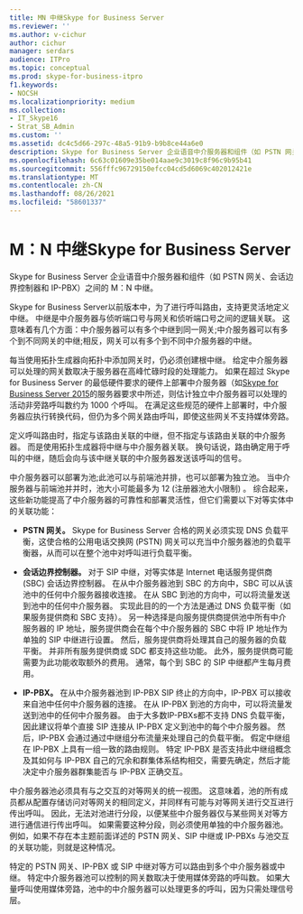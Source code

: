```yaml
---
title: MN 中继Skype for Business Server
ms.reviewer: ''
ms.author: v-cichur
author: cichur
manager: serdars
audience: ITPro
ms.topic: conceptual
ms.prod: skype-for-business-itpro
f1.keywords:
- NOCSH
ms.localizationpriority: medium
ms.collection:
- IT_Skype16
- Strat_SB_Admin
ms.custom: ''
ms.assetid: dc4c5d66-297c-48a5-91b9-b9b8ce44a6e0
description: Skype for Business Server 企业语音中介服务器和组件（如 PSTN 网关、会话边界控制器和 IP-PBX）之间的 M：N 中继。
ms.openlocfilehash: 6c63c01609e35be014aae9c3019c8f96c9b95b41
ms.sourcegitcommit: 556fffc96729150efcc04cd5d6069c402012421e
ms.translationtype: MT
ms.contentlocale: zh-CN
ms.lasthandoff: 08/26/2021
ms.locfileid: "58601337"
---
```

# <a name="mn-trunk-in-skype-for-business-server"></a>M：N 中继Skype for Business Server
 
Skype for Business Server 企业语音中介服务器和组件（如 PSTN 网关、会话边界控制器和 IP-PBX）之间的 M：N 中继。
  
Skype for Business Server以前版本中，为了进行呼叫路由，支持更灵活地定义中继。 中继是中介服务器与侦听端口号与网关和侦听端口号之间的逻辑关联。 这意味着有几个方面：中介服务器可以有多个中继到同一网关;中介服务器可以有多个到不同网关的中继;相反，网关可以有多个到不同中介服务器的中继。
  
每当使用拓扑生成器向拓扑中添加网关时，仍必须创建根中继。 给定中介服务器可以处理的网关数取决于服务器在高峰忙碌时段的处理能力。 如果在超过 Skype for Business Server 的最低硬件要求的硬件上部署中介服务器（如[Skype for Business Server 2015](../../plan-your-deployment/requirements-for-your-environment/server-requirements.md)的服务器要求中所述，则估计独立中介服务器可以处理的活动非旁路呼叫数约为 1000 个呼叫。 在满足这些规范的硬件上部署时，中介服务器应执行转换代码，但仍为多个网关路由呼叫，即使这些网关不支持媒体旁路。
  
定义呼叫路由时，指定与该路由关联的中继，但不指定与该路由关联的中介服务器。 而是使用拓扑生成器将中继与中介服务器关联。 换句话说，路由确定用于呼叫的中继，随后会向与该中继关联的中介服务器发送该呼叫的信号。
  
中介服务器可以部署为池;此池可以与前端池并排，也可以部署为独立池。 当中介服务器与前端池并并时，池大小可能最多为 12 (注册器池大小限制) 。 综合起来，这些新功能提高了中介服务器的可靠性和部署灵活性，但它们需要以下对等实体中的关联功能：
  
- **PSTN 网关。** Skype for Business Server 合格的网关必须实现 DNS 负载平衡，这使合格的公用电话交换网 (PSTN) 网关可以充当中介服务器池的负载平衡器，从而可以在整个池中对呼叫进行负载平衡。
    
- **会话边界控制器。** 对于 SIP 中继，对等实体是 Internet 电话服务提供商 (SBC) 会话边界控制器。 在从中介服务器池到 SBC 的方向中，SBC 可以从该池中的任何中介服务器接收连接。 在从 SBC 到池的方向中，可以将流量发送到池中的任何中介服务器。 实现此目的的一个方法是通过 DNS 负载平衡（如果服务提供商和 SBC 支持）。 另一种选择是向服务提供商提供池中所有中介服务器的 IP 地址，服务提供商会在每个中介服务器的 SBC 中将 IP 地址作为单独的 SIP 中继进行设置。 然后，服务提供商将处理其自己的服务器的负载平衡。 并非所有服务提供商或 SDC 都支持这些功能。 此外，服务提供商可能需要为此功能收取额外的费用。 通常，每个到 SBC 的 SIP 中继都产生每月费用。
    
- **IP-PBX。** 在从中介服务器池到 IP-PBX SIP 终止的方向中，IP-PBX 可以接收来自池中任何中介服务器的连接。 在从 IP-PBX 到池的方向中，可以将流量发送到池中的任何中介服务器。 由于大多数IP-PBXs都不支持 DNS 负载平衡，因此建议将单个直接 SIP 连接从 IP-PBX 定义到池中的每个中介服务器。 然后，IP-PBX 会通过通过中继组分布流量来处理自己的负载平衡。 假定中继组在 IP-PBX 上具有一组一致的路由规则。 特定 IP-PBX 是否支持此中继组概念及其如何与 IP-PBX 自己的冗余和群集体系结构相交，需要先确定，然后才能决定中介服务器群集能否与 IP-PBX 正确交互。
    
中介服务器池必须具有与之交互的对等网关的统一视图。 这意味着，池的所有成员都从配置存储访问对等网关的相同定义，并同样有可能与对等网关进行交互进行传出呼叫。 因此，无法对池进行分段，以便某些中介服务器仅与某些网关对等方进行通信进行传出呼叫。 如果需要这种分段，则必须使用单独的中介服务器池。 例如，如果不存在本主题前面详述的 PSTN 网关、SIP 中继或 IP-PBXs 与池交互的关联功能，则就是这种情况。
  
特定的 PSTN 网关、IP-PBX 或 SIP 中继对等方可以路由到多个中介服务器或中继。 特定中介服务器池可以控制的网关数取决于使用媒体旁路的呼叫数。 如果大量呼叫使用媒体旁路，池中的中介服务器可以处理更多的呼叫，因为只需处理信号层。 
  

